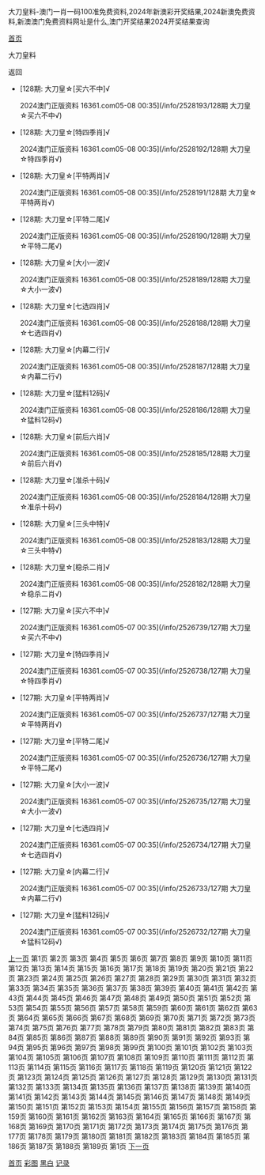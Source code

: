 大刀皇料-澳门一肖一码100准免费资料,2024年新澳彩开奖结果,2024新澳免费资料,新澳澳门免费资料网址是什么,澳门开奖结果2024开奖结果查询



[首页](/)

大刀皇料

返回

* [128期: 大刀皇☆[买六不中]√

  2024澳门正版资料 16361.com05-08 00:35](/info/2528193/128期 大刀皇☆买六不中√)
* [128期: 大刀皇☆[特四季肖]√

  2024澳门正版资料 16361.com05-08 00:35](/info/2528192/128期 大刀皇☆特四季肖√)
* [128期: 大刀皇☆[平特两肖]√

  2024澳门正版资料 16361.com05-08 00:35](/info/2528191/128期 大刀皇☆平特两肖√)
* [128期: 大刀皇☆[平特二尾]√

  2024澳门正版资料 16361.com05-08 00:35](/info/2528190/128期 大刀皇☆平特二尾√)
* [128期: 大刀皇☆[大小一波]√

  2024澳门正版资料 16361.com05-08 00:35](/info/2528189/128期 大刀皇☆大小一波√)
* [128期: 大刀皇☆[七选四肖]√

  2024澳门正版资料 16361.com05-08 00:35](/info/2528188/128期 大刀皇☆七选四肖√)
* [128期: 大刀皇☆[内幕二行]√

  2024澳门正版资料 16361.com05-08 00:35](/info/2528187/128期 大刀皇☆内幕二行√)
* [128期: 大刀皇☆[猛料12码]√

  2024澳门正版资料 16361.com05-08 00:35](/info/2528186/128期 大刀皇☆猛料12码√)
* [128期: 大刀皇☆[前后六肖]√

  2024澳门正版资料 16361.com05-08 00:35](/info/2528185/128期 大刀皇☆前后六肖√)
* [128期: 大刀皇☆[准杀十码]√

  2024澳门正版资料 16361.com05-08 00:35](/info/2528184/128期 大刀皇☆准杀十码√)
* [128期: 大刀皇☆[三头中特]√

  2024澳门正版资料 16361.com05-08 00:35](/info/2528183/128期 大刀皇☆三头中特√)
* [128期: 大刀皇☆[稳杀二肖]√

  2024澳门正版资料 16361.com05-08 00:35](/info/2528182/128期 大刀皇☆稳杀二肖√)
* [127期: 大刀皇☆[买六不中]√

  2024澳门正版资料 16361.com05-07 00:35](/info/2526739/127期 大刀皇☆买六不中√)
* [127期: 大刀皇☆[特四季肖]√

  2024澳门正版资料 16361.com05-07 00:35](/info/2526738/127期 大刀皇☆特四季肖√)
* [127期: 大刀皇☆[平特两肖]√

  2024澳门正版资料 16361.com05-07 00:35](/info/2526737/127期 大刀皇☆平特两肖√)
* [127期: 大刀皇☆[平特二尾]√

  2024澳门正版资料 16361.com05-07 00:35](/info/2526736/127期 大刀皇☆平特二尾√)
* [127期: 大刀皇☆[大小一波]√

  2024澳门正版资料 16361.com05-07 00:35](/info/2526735/127期 大刀皇☆大小一波√)
* [127期: 大刀皇☆[七选四肖]√

  2024澳门正版资料 16361.com05-07 00:35](/info/2526734/127期 大刀皇☆七选四肖√)
* [127期: 大刀皇☆[内幕二行]√

  2024澳门正版资料 16361.com05-07 00:35](/info/2526733/127期 大刀皇☆内幕二行√)
* [127期: 大刀皇☆[猛料12码]√

  2024澳门正版资料 16361.com05-07 00:35](/info/2526732/127期 大刀皇☆猛料12码√)

[上一页](javascript:;)
第1页
第2页
第3页
第4页
第5页
第6页
第7页
第8页
第9页
第10页
第11页
第12页
第13页
第14页
第15页
第16页
第17页
第18页
第19页
第20页
第21页
第22页
第23页
第24页
第25页
第26页
第27页
第28页
第29页
第30页
第31页
第32页
第33页
第34页
第35页
第36页
第37页
第38页
第39页
第40页
第41页
第42页
第43页
第44页
第45页
第46页
第47页
第48页
第49页
第50页
第51页
第52页
第53页
第54页
第55页
第56页
第57页
第58页
第59页
第60页
第61页
第62页
第63页
第64页
第65页
第66页
第67页
第68页
第69页
第70页
第71页
第72页
第73页
第74页
第75页
第76页
第77页
第78页
第79页
第80页
第81页
第82页
第83页
第84页
第85页
第86页
第87页
第88页
第89页
第90页
第91页
第92页
第93页
第94页
第95页
第96页
第97页
第98页
第99页
第100页
第101页
第102页
第103页
第104页
第105页
第106页
第107页
第108页
第109页
第110页
第111页
第112页
第113页
第114页
第115页
第116页
第117页
第118页
第119页
第120页
第121页
第122页
第123页
第124页
第125页
第126页
第127页
第128页
第129页
第130页
第131页
第132页
第133页
第134页
第135页
第136页
第137页
第138页
第139页
第140页
第141页
第142页
第143页
第144页
第145页
第146页
第147页
第148页
第149页
第150页
第151页
第152页
第153页
第154页
第155页
第156页
第157页
第158页
第159页
第160页
第161页
第162页
第163页
第164页
第165页
第166页
第167页
第168页
第169页
第170页
第171页
第172页
第173页
第174页
第175页
第176页
第177页
第178页
第179页
第180页
第181页
第182页
第183页
第184页
第185页
第186页
第187页
第188页
第189页
第1页
[下一页](/list/大刀皇料/2)

[首页](/)
[彩图](/photo/color)
[黑白](/photo/black)
[记录](/page/history)